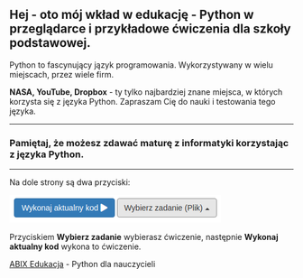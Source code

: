 ## Hej - oto mój wkład w edukację - Python w przeglądarce i przykładowe ćwiczenia dla szkoły podstawowej.

Python to fascynujący jązyk programowania. Wykorzystywany w wielu miejscach, przez wiele firm. 

**NASA, YouTube, Dropbox** - ty tylko najbardziej znane miejsca, w których korzysta się z języka Python. Zapraszam Cię do nauki i testowania tego języka.

----

### Pamiętaj, że możesz zdawać maturę z informatyki korzystając z języka Python. 

----

Na dole strony są dwa przyciski: 

![pt_menu](/sandbox/pt_menu.png)

Przyciskiem **Wybierz zadanie** wybierasz ćwiczenie, następnie **Wykonaj aktualny kod** wykona to ćwiczenie.

[ABIX Edukacja](https://abixedukacja.eu) - Python dla nauczycieli
